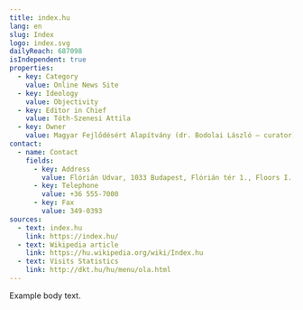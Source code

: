 ```yaml
---
title: index.hu
lang: en
slug: Index
logo: index.svg
dailyReach: 687098
isIndependent: true
properties:
  - key: Category
    value: Online News Site
  - key: Ideology
    value: Objectivity
  - key: Editor in Chief
    value: Tóth-Szenesi Attila
  - key: Owner
    value: Magyar Fejlődésért Alapítvány (dr. Bodolai László – curator)
contact:
  - name: Contact
    fields:
      - key: Address
        value: Flórián Udvar, 1033 Budapest, Flórián tér 1., Floors I. and II.
      - key: Telephone
        value: +36 555-7000
      - key: Fax
        value: 349-0393
sources:
  - text: index.hu
    link: https://index.hu/
  - text: Wikipedia article
    link: https://hu.wikipedia.org/wiki/Index.hu
  - text: Visits Statistics
    link: http://dkt.hu/hu/menu/ola.html
---
```


Example body text.
